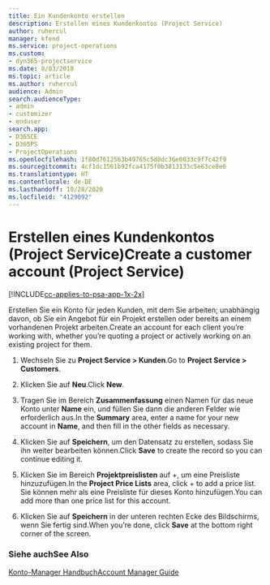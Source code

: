 ```yaml
---
title: Ein Kundenkonto erstellen
description: Erstellen eines Kundenkontos (Project Service)
author: ruhercul
manager: kfend
ms.service: project-operations
ms.custom:
- dyn365-projectservice
ms.date: 8/03/2018
ms.topic: article
ms.author: ruhercul
audience: Admin
search.audienceType:
- admin
- customizer
- enduser
search.app:
- D365CE
- D365PS
- ProjectOperations
ms.openlocfilehash: 1f80d7612563b49765c5d0dc36e0033c9f7c42f9
ms.sourcegitcommit: 4cf1dc1561b92fca4175f0b3813133c5e63ce8e6
ms.translationtype: HT
ms.contentlocale: de-DE
ms.lasthandoff: 10/28/2020
ms.locfileid: "4129092"
---
```

# <a name="create-a-customer-account-project-service"></a><span data-ttu-id="8be3c-103">Erstellen eines Kundenkontos (Project Service)</span><span class="sxs-lookup"><span data-stu-id="8be3c-103">Create a customer account (Project Service)</span></span>

[!INCLUDE[cc-applies-to-psa-app-1x-2x](../includes/cc-applies-to-psa-app-1x-2x.md)]

<span data-ttu-id="8be3c-104">Erstellen Sie ein Konto für jeden Kunden, mit dem Sie arbeiten; unabhängig davon, ob Sie ein Angebot für ein Projekt erstellen oder bereits an einem vorhandenen Projekt arbeiten.</span><span class="sxs-lookup"><span data-stu-id="8be3c-104">Create an account for each client you’re working with, whether you’re quoting a project or actively working on an existing project for them.</span></span>  
  
1.  <span data-ttu-id="8be3c-105">Wechseln Sie zu **Project Service > Kunden**.</span><span class="sxs-lookup"><span data-stu-id="8be3c-105">Go to **Project Service > Customers**.</span></span>  
  
2.  <span data-ttu-id="8be3c-106">Klicken Sie auf **Neu**.</span><span class="sxs-lookup"><span data-stu-id="8be3c-106">Click **New**.</span></span>  
  
3.  <span data-ttu-id="8be3c-107">Tragen Sie im Bereich **Zusammenfassung** einen Namen für das neue Konto unter **Name** ein, und füllen Sie dann die anderen Felder wie erforderlich aus.</span><span class="sxs-lookup"><span data-stu-id="8be3c-107">In the **Summary** area, enter a name for your new account in **Name**, and then fill in the other fields as necessary.</span></span>  
  
4.  <span data-ttu-id="8be3c-108">Klicken Sie auf **Speichern**, um den Datensatz zu erstellen, sodass Sie ihn weiter bearbeiten können.</span><span class="sxs-lookup"><span data-stu-id="8be3c-108">Click **Save** to create the record so you can continue editing it.</span></span>  
  
5.  <span data-ttu-id="8be3c-109">Klicken Sie im Bereich **Projektpreislisten** auf +, um eine Preisliste hinzuzufügen.</span><span class="sxs-lookup"><span data-stu-id="8be3c-109">In the **Project Price Lists** area, click + to add a price list.</span></span> <span data-ttu-id="8be3c-110">Sie können mehr als eine Preisliste für dieses Konto hinzufügen.</span><span class="sxs-lookup"><span data-stu-id="8be3c-110">You can add more than one price list for this account.</span></span>  
  
6.  <span data-ttu-id="8be3c-111">Klicken Sie auf **Speichern** in der unteren rechten Ecke des Bildschirms, wenn Sie fertig sind.</span><span class="sxs-lookup"><span data-stu-id="8be3c-111">When you’re done, click **Save** at the bottom right corner of the screen.</span></span>  
  
### <a name="see-also"></a><span data-ttu-id="8be3c-112">Siehe auch</span><span class="sxs-lookup"><span data-stu-id="8be3c-112">See Also</span></span>  
 [<span data-ttu-id="8be3c-113">Konto-Manager Handbuch</span><span class="sxs-lookup"><span data-stu-id="8be3c-113">Account Manager Guide</span></span>](../psa/account-manager-guide.md)
